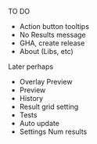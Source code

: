 TO DO
- Action button tooltips
- No Results message
- GHA, create release
- About (Libs, etc)

Later perhaps
- Overlay Preview
- Preview
- History
- Result grid setting
- Tests
- Auto update
- Settings Num results
